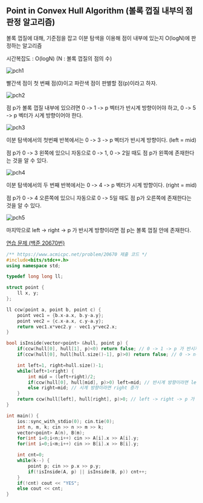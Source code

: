 ## Point in Convex Hull Algorithm (볼록 껍질 내부의 점 판정 알고리즘)
볼록 껍질에 대해, 기준점을 잡고 이분 탐색을 이용해 점이 내부에 있는지 O(logN)에 판정하는 알고리즘

시간복잡도 : O(logN) (N : 볼록 껍질의 점의 수)

![pch1](https://github.com/user-attachments/assets/4dc402a8-f23c-4b39-8382-c2e8c3f41fdf)

빨간색 점이 첫 번째 점(0)이고 파란색 점이 판별할 점(p)이라고 하자.

![pch2](https://github.com/user-attachments/assets/b456ff22-00be-45d7-9d74-71371d2a8f69)

점 p가 볼록 껍질 내부에 있으려면 0 -> 1 -> p 벡터가 반시계 방향이어야 하고, 0 -> 5 -> p 벡터가 시계 방향이어야 한다.

![pch3](https://github.com/user-attachments/assets/a33dbe38-7101-45f8-9544-c63677510918)

이분 탐색에서의 첫번째 반복에서는 0 -> 3 -> p 벡터가 반시계 방향이다. (left = mid)

점 p가 0 -> 3 왼쪽에 있으니 자동으로 0 -> 1, 0 -> 2일 때도 점 p가 왼쪽에 존재한다는 것을 알 수 있다.

![pch4](https://github.com/user-attachments/assets/af04d3cd-b3e7-4e3a-bdc1-c7b0837347a0)

이분 탐색에서의 두 번째 반복에서는 0 -> 4 -> p 벡터가 시계 방향이다. (right = mid)

점 p가 0 -> 4 오른쪽에 있으니 자동으로 0 -> 5일 때도 점 p가 오른쪽에 존재한다는 것을 알 수 있다.

![pch5](https://github.com/user-attachments/assets/da152538-4000-4179-8479-82793031a5e4)

마지막으로 left -> right -> p 가 반시계 방향이라면 점 p는 볼록 껍질 안에 존재한다.

[연습 문제 (백준 20670번)](https://www.acmicpc.net/problem/20670)

``` c++
/** https://www.acmicpc.net/problem/20670 제출 코드 */
#include<bits/stdc++.h>
using namespace std;

typedef long long ll;

struct point {
    ll x, y;
};

ll ccw(point a, point b, point c) {
    point vec1 = {b.x-a.x, b.y-a.y};
    point vec2 = {c.x-a.x, c.y-a.y};
    return vec1.x*vec2.y - vec1.y*vec2.x;
}

bool isInside(vector<point> &hull, point p) {
    if(ccw(hull[0], hull[1], p)<0) return false; // 0 -> 1 -> p 가 반시계 방향이어야 한다.
    if(ccw(hull[0], hull[hull.size()-1], p)>0) return false; // 0 -> n-1 -> p 가 시계 방향이어야 한다.

    int left=1, right=hull.size()-1;
    while(left+1<right) {
        int mid = (left+right)/2;
        if(ccw(hull[0], hull[mid], p)>0) left=mid; // 반시계 방향이라면 left 증가
        else right=mid; // 시계 방향이라면 right 증가
    }
    return ccw(hull[left], hull[right], p)>0; // left -> right -> p 가 반시계 방향이어야 한다.
}

int main() {
    ios::sync_with_stdio(0); cin.tie(0);
    int n, m, k; cin >> n >> m >> k;
    vector<point> A(n), B(m);
    for(int i=0;i<n;i++) cin >> A[i].x >> A[i].y;
    for(int i=0;i<m;i++) cin >> B[i].x >> B[i].y;

    int cnt=0;
    while(k--) {
        point p; cin >> p.x >> p.y;
        if(!isInside(A, p) || isInside(B, p)) cnt++;
    }
    if(!cnt) cout << "YES";
    else cout << cnt;
}
```
